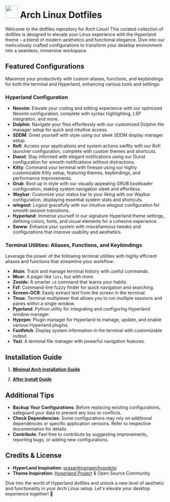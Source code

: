 <h1>
<img src="https://github.com/abhidahal/dot-arch/assets/87414003/278bac63-c453-4ff2-9087-b8dfaf8bb7f0"  height="40px"/> Arch Linux Dotfiles
</h1>

Welcome to the dotfiles repository for Arch Linux! This curated collection of dotfiles is designed to elevate your Linux experience with the Hyperland theme – a blend of modern aesthetics and functional elegance. Dive into our meticulously crafted configurations to transform your desktop environment into a seamless, immersive workspace.

## Featured Configurations

Maximize your productivity with custom aliases, functions, and keybindings for both the terminal and Hyperland, enhancing various tools and settings:

### Hyperland Configuration

- **Neovim**: Elevate your coding and editing experience with our optimized Neovim configuration, complete with syntax highlighting, LSP integration, and more.
- **Dolphin**: Navigate your files effortlessly with our customized Dolphin file manager setup for quick and intuitive access.
- **SDDM**: Greet yourself with style using our sleek SDDM display manager setup.
- **Rofi**: Access your applications and system actions swiftly with our Rofi launcher configuration, complete with custom themes and shortcuts.
- **Dunst**: Stay informed with elegant notifications using our Dunst configuration for smooth notifications without distractions.
- **Kitty**: Command your terminal with finesse using our highly customizable Kitty setup, featuring themes, keybindings, and performance improvements.
- **Grub**: Boot up in style with our visually appealing GRUB bootloader configuration, making system navigation sleek and effortless.
- **Waybar**: Customize your status bar to your liking with our Waybar configuration, displaying essential system stats and shortcuts.
- **wlogout**: Logout gracefully with our intuitive wlogout configuration for smooth session transitions.
- **Hyperland**: Immerse yourself in our signature Hyperland theme settings, defining colors, fonts, and visual elements for a cohesive experience.
- **Swww**: Enhance your system with miscellaneous tweaks and configurations that improve usability and aesthetics.

### Terminal Utilities: Aliases, Functions, and Keybindings

Leverage the power of the following terminal utilities with highly efficient aliases and functions that streamline your workflow:

- **Atuin**: Track and manage terminal history with useful commands.
- **Moar**: A pager like `less`, but with more.
- **Zoxide**: A smarter `cd` command that learns your habits.
- **Fzf**: Command-line fuzzy finder for quick navigation and searching.
- **Screen-OCR**: Easily extract text from the screen in the terminal.
- **Tmux**: Terminal multiplexer that allows you to run multiple sessions and panes within a single window.
- **Pyprland**: Python utility for integrating and configuring Hyperland window manager.
- **Hyprpm**: Plugin manager for Hyperland to manage, update, and enable various Hyperland plugins.
- **Fastfetch**: Display system information in the terminal with customizable output.
- **Yazi**: A terminal file manager with powerful navigation features.

## Installation Guide

1. **[Minimal Arch Installation Guide](https://github.com/abhidahal/dot-arch/blob/main/arch-install.md)**

2. **[After Install Guide](https://github.com/abhidahal/dot-arch/blob/main/after-install.md)**

## Additional Tips

- **Backup Your Configurations**: Before replacing existing configurations, safeguard your data to prevent any loss or conflicts.
- **Check Dependencies**: Some configurations may rely on additional dependencies or specific application versions. Refer to respective documentation for details.
- **Contribute**: Feel free to contribute by suggesting improvements, reporting bugs, or adding new configurations.

## Credits & License

- **HyperLand Inspiration**: [prasanthrangan/hyprdots](https://github.com/prasanthrangan/hyprdots)
- **Theme Inspiration**: [Hyperland Project](https://hyprland.org/) & Open Source Community

Dive into the world of Hyperland dotfiles and unlock a new level of aesthetic and functionality in your Arch Linux setup. Let's elevate your desktop experience together! 🚀
